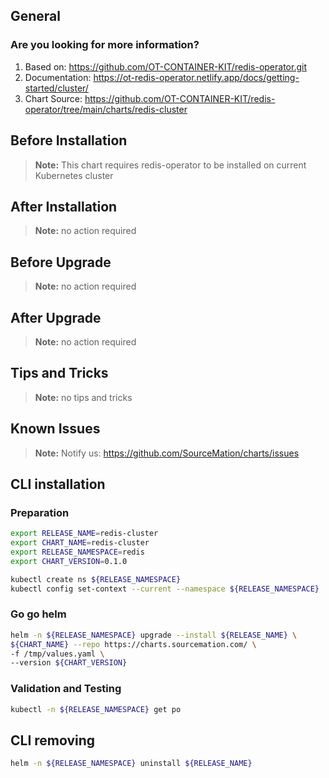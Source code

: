 ## General

### Are you looking for more information?

1. Based on: https://github.com/OT-CONTAINER-KIT/redis-operator.git
2. Documentation: https://ot-redis-operator.netlify.app/docs/getting-started/cluster/
3. Chart Source: https://github.com/OT-CONTAINER-KIT/redis-operator/tree/main/charts/redis-cluster


## Before Installation

> **Note:**
> This chart requires redis-operator to be installed on current Kubernetes cluster


## After Installation

> **Note:**
> no action required

## Before Upgrade

> **Note:**
> no action required

## After Upgrade

> **Note:**
> no action required


## Tips and Tricks

> **Note:**
> no tips and tricks


## Known Issues

> **Note:**
> Notify us: https://github.com/SourceMation/charts/issues


## CLI installation

### Preparation

```bash
export RELEASE_NAME=redis-cluster
export CHART_NAME=redis-cluster
export RELEASE_NAMESPACE=redis
export CHART_VERSION=0.1.0

kubectl create ns ${RELEASE_NAMESPACE}
kubectl config set-context --current --namespace ${RELEASE_NAMESPACE}
```

### Go go helm

``` bash
helm -n ${RELEASE_NAMESPACE} upgrade --install ${RELEASE_NAME} \
${CHART_NAME} --repo https://charts.sourcemation.com/ \
-f /tmp/values.yaml \
--version ${CHART_VERSION}
```

### Validation and Testing

```bash
kubectl -n ${RELEASE_NAMESPACE} get po
```

## CLI removing

```bash
helm -n ${RELEASE_NAMESPACE} uninstall ${RELEASE_NAME}
```
